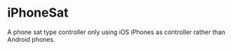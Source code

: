 iPhoneSat
=========

A phone sat type controller only  using iOS iPhones as controller rather than Android phones.
